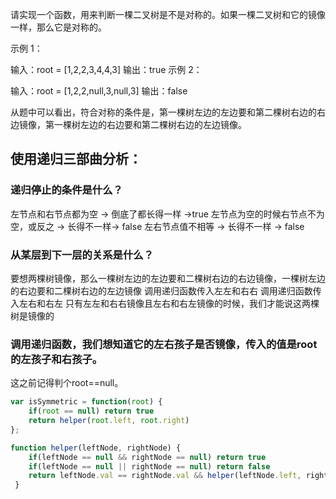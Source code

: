 请实现一个函数，用来判断一棵二叉树是不是对称的。如果一棵二叉树和它的镜像一样，那么它是对称的。

示例 1：

输入：root = [1,2,2,3,4,4,3]
输出：true
示例 2：

输入：root = [1,2,2,null,3,null,3]
输出：false

从题中可以看出，符合对称的条件是，第一棵树左边的左边要和第二棵树右边的右边镜像，第一棵树左边的右边要和第二棵树右边的左边镜像。

## 使用递归三部曲分析：
### 递归停止的条件是什么？
左节点和右节点都为空 -> 倒底了都长得一样 ->true
左节点为空的时候右节点不为空，或反之 -> 长得不一样-> false
左右节点值不相等 -> 长得不一样 -> false
### 从某层到下一层的关系是什么？
要想两棵树镜像，那么一棵树左边的左边要和二棵树右边的右边镜像，一棵树左边的右边要和二棵树右边的左边镜像
调用递归函数传入左左和右右
调用递归函数传入左右和右左
只有左左和右右镜像且左右和右左镜像的时候，我们才能说这两棵树是镜像的
### 调用递归函数，我们想知道它的左右孩子是否镜像，传入的值是root的左孩子和右孩子。
这之前记得判个root==null。

```js
var isSymmetric = function(root) {
    if(root == null) return true
    return helper(root.left, root.right)
};

function helper(leftNode, rightNode) {
    if(leftNode == null && rightNode == null) return true
    if(leftNode == null || rightNode == null) return false
    return leftNode.val == rightNode.val && helper(leftNode.left, rightNode.right) && helper(leftNode.right, rightNode.left)
 }
```
